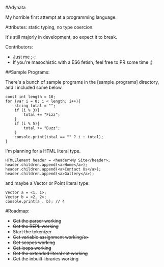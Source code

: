 #Adynata

My horrible first attempt at a programming language.

Attributes: static typing, no type coercion.

It's still majorly in development, so expect it to break.

Contributors:

 - Just me ;-;
 - If you're masochistic with a ES6 fetish, feel free to PR some time ;)

##Sample Programs:

There's a bunch of sample programs in the [sample_programs] directory, and I included some below.

    const int length = 10;
    for (var i = 0; i < length; i++){
        string total = "";
        if (i % 3){
            total += "Fizz";
        }
        if (i % 5){
            total += "Buzz";
        }
        console.print(total == "" ? i : total);
    }

I'm planning for a HTML literal type.

    HTMLElement header = <header>My Site</header>;
    header.children.append(<a>Home</a>);
    header.children.append(<a>Contact Us</a>);
    header.children.append(<a>Gallery</a>);

and maybe a Vector or Point literal type:

    Vector a = <1, 1>;
    Vector b = <2, 2>;
    console.print(a . b); // 4

#Roadmap:

 - <s>Get the parser working</s>
 - <s>Get the REPL working</s>
 - <s>Start the tokenizer</s>
 - <s>Get variable assignment working/s>
 - Get scopes working
 - Get loops working
 - Get the extended literal set working
 - Get the inbuilt libraries working
